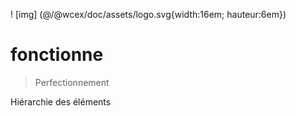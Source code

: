 <!--DESC: {icon:{name:"explore"},id:4} -->

! [img] (@/@wcex/doc/assets/logo.svg{width:16em; hauteur:6em})
# fonctionne
> Perfectionnement

Hiérarchie des éléments